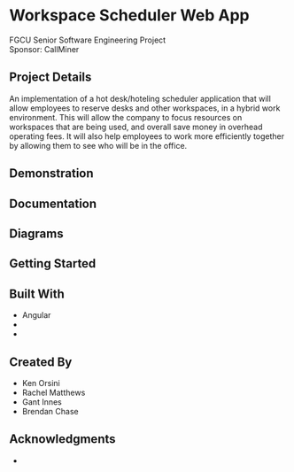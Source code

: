 <!--
  AUTH: Rachel Matthews
  DATE: Fall 2021
  PROJ: Workspace Scheduler Web App
  FILE: README.md
  
  A description of the Workspace Scheduler Web App.
-->

#  Workspace Scheduler Web App
FGCU Senior Software Engineering Project <br>
Sponsor: CallMiner
## Project Details
An implementation of a hot desk/hoteling scheduler application that will allow employees to reserve desks and other workspaces, in a hybrid work environment. This will allow the company to focus resources on workspaces that are being used, and overall save money in overhead operating fees. It will also help employees to work more efficiently together by allowing them to see who will be in the office.

## Demonstration


## Documentation


## Diagrams


## Getting Started


## Built With
- Angular
- 
-

## Created By
- Ken Orsini
- Rachel Matthews
- Gant Innes 
- Brendan Chase


## 

## Acknowledgments

*
   
